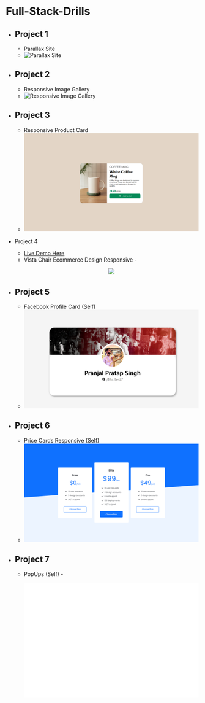 # Full-Stack-Drills

 - Project 1
	 - 
	 - Parallax Site
	 - ![Parallax Site](https://github.com/yyppsk/Full-Stack-Drills/blob/master/Project%20Display/Parallax.gif?raw=true)
 - Project 2
	 - 
	 - Responsive Image Gallery
	 - ![Responsive Image Gallery](https://github.com/yyppsk/Full-Stack-Drills/blob/master/Project%20Display/Gallery.gif?raw=true)
 - Project 3
	-
	- Responsive Product Card
	 - ![Responsive Product Card](https://github.com/yyppsk/Full-Stack-Drills/blob/master/Project%20Display/Product%20Cart.png?raw=true)
    
- Project 4
	- [Live Demo Here](https://yyppsk.github.io/Full-Stack-Drills/Projects/Modern%20Chair%20-%20Front%20End/)
	- Vista Chair Ecommerce Design Responsive
	-<p align="center">
	  <img src="https://github.com/yyppsk/Full-Stack-Drills/blob/master/Project%20Display/creationist-frontend-chair.gif" />
	</p>
 
 - Project 5
	-
	- Facebook Profile Card (Self)
	 - ![Facebook Profile Card](https://github.com/yyppsk/Full-Stack-Drills/blob/master/Own%20Trials/Facebook%20Profile%20Card/FacebookCardClone.png?raw=true)
 - Project 6
	-
	- Price Cards Responsive (Self)
	 - ![Price Cards Responsive](https://github.com/yyppsk/Full-Stack-Drills/blob/master/Own%20Trials/Responsive%20Price%20Cards/Responsive%20Price%20Cards.png?raw=true)
- Project 7
	-
	- PopUps (Self)
	-<p align="center">
	  <img src="https://raw.githubusercontent.com/yyppsk/Full-Stack-Drills/master/Own%20Trials/PopUps/popup.gif" />
	</p>
